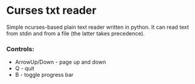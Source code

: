 # Curses txt reader
Simple ncurses-based plain text reader written in python.
It can read text from stdin and from a file (the latter takes precedence).
### Controls:
* ArrowUp/Down - page up and down
* Q - quit
* B - toggle progress bar 
